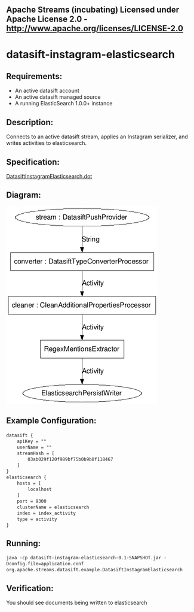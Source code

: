 Apache Streams (incubating)
Licensed under Apache License 2.0 - http://www.apache.org/licenses/LICENSE-2.0
--------------------------------------------------------------------------------

datasift-instagram-elasticsearch
==============================

Requirements:
-------------
 - An active datasift account
 - An active datasift managed source
 - A running ElasticSearch 1.0.0+ instance

Description:
------------
Connects to an active datasift stream, applies an Instagram serializer, and writes activities to elasticsearch.

Specification:
-----------------

[DatasiftInstagramElasticsearch.dot](src/main/resources/DatasiftInstagramElasticsearch.dot "DatasiftInstagramElasticsearch.dot" )

Diagram:
-----------------

![DatasiftInstagramElasticsearch.png](./DatasiftInstagramElasticsearch.png?raw=true)

Example Configuration:
----------------------

    datasift {
        apiKey = ""
        userName = ""
        streamHash = [
            03ab029f120f989bf75b0b9b8f118467   
        ]
    }
    elasticsearch {
        hosts = [
            localhost
        ]
        port = 9300
        clusterName = elasticsearch
        index = index_activity
        type = activity
    }

Running:
--------

    java -cp datasift-instagram-elasticsearch-0.1-SNAPSHOT.jar -Dconfig.file=application.conf org.apache.streams.datasift.example.DatasiftInstagramElasticsearch

Verification:
-------------
You should see documents being written to elasticsearch